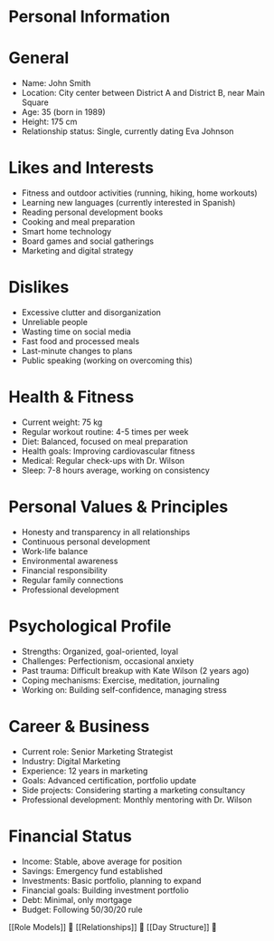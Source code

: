 # Personal Information
# General
* Name: John Smith
* Location: City center between District A and District B, near Main Square
* Age: 35 (born in 1989)
* Height: 175 cm
* Relationship status: Single, currently dating Eva Johnson

# Likes and Interests
* Fitness and outdoor activities (running, hiking, home workouts)
* Learning new languages (currently interested in Spanish)
* Reading personal development books
* Cooking and meal preparation
* Smart home technology
* Board games and social gatherings
* Marketing and digital strategy

# Dislikes
* Excessive clutter and disorganization
* Unreliable people
* Wasting time on social media
* Fast food and processed meals
* Last-minute changes to plans
* Public speaking (working on overcoming this)

# Health & Fitness
* Current weight: 75 kg
* Regular workout routine: 4-5 times per week
* Diet: Balanced, focused on meal preparation
* Health goals: Improving cardiovascular fitness
* Medical: Regular check-ups with Dr. Wilson
* Sleep: 7-8 hours average, working on consistency

# Personal Values & Principles
* Honesty and transparency in all relationships
* Continuous personal development
* Work-life balance
* Environmental awareness
* Financial responsibility
* Regular family connections
* Professional development

# Psychological Profile
* Strengths: Organized, goal-oriented, loyal
* Challenges: Perfectionism, occasional anxiety
* Past trauma: Difficult breakup with Kate Wilson (2 years ago)
* Coping mechanisms: Exercise, meditation, journaling
* Working on: Building self-confidence, managing stress

# Career & Business
* Current role: Senior Marketing Strategist
* Industry: Digital Marketing
* Experience: 12 years in marketing
* Goals: Advanced certification, portfolio update
* Side projects: Considering starting a marketing consultancy
* Professional development: Monthly mentoring with Dr. Wilson

# Financial Status
* Income: Stable, above average for position
* Savings: Emergency fund established
* Investments: Basic portfolio, planning to expand
* Financial goals: Building investment portfolio
* Debt: Minimal, only mortgage
* Budget: Following 50/30/20 rule

[[Role Models]] 🔎
[[Relationships]] 🔎
[[Day Structure]] 🔎 